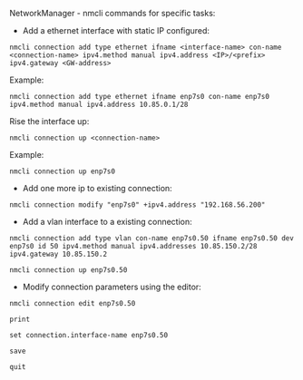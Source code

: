 NetworkManager - nmcli commands for specific tasks:


- Add a ethernet interface with static IP configured:

```
nmcli connection add type ethernet ifname <interface-name> con-name <connection-name> ipv4.method manual ipv4.address <IP>/<prefix> ipv4.gateway <GW-address>
```

Example:

```
nmcli connection add type ethernet ifname enp7s0 con-name enp7s0 ipv4.method manual ipv4.address 10.85.0.1/28
```

Rise the interface up:

```
nmcli connection up <connection-name>
```

Example:

```
nmcli connection up enp7s0
```

- Add one more ip to existing connection:

```
nmcli connection modify "enp7s0" +ipv4.address "192.168.56.200"
```

- Add a vlan interface to a existing connection:

```
nmcli connection add type vlan con-name enp7s0.50 ifname enp7s0.50 dev enp7s0 id 50 ipv4.method manual ipv4.addresses 10.85.150.2/28 ipv4.gateway 10.85.150.2

nmcli connection up enp7s0.50
```

- Modify connection parameters using the editor:

```
nmcli connection edit enp7s0.50

print

set connection.interface-name enp7s0.50

save 

quit
```


